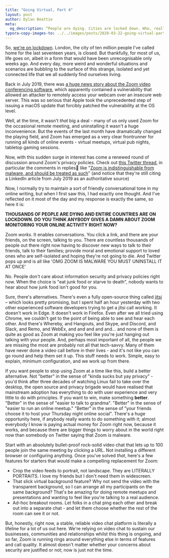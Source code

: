 ```yaml
---
title: "Going Virtual, Part 4"
layout: post
author: Dylan Beattie
meta: 
  og_description: “People are dying. Cities are locked down. Who, really, cares about Zoom monitoring your online activity right now?”
typora-copy-images-to: ../../images/posts/2020-03-22-going-virtual-part-3
---
```


So, [we're on lockdown](https://www.theguardian.com/politics/live/2020/mar/23/uk-coronavirus-live-news-latest-boris-johnson-minister-condemns-people-ignoring-two-metre-distance-rule-in-parks-as-very-selfish). London, the city of ten million people I've called home for the last seventeen years, is closed. But thankfully, for most of us, life goes on, albeit in a form that would have been unrecognisable only weeks ago. And every day, more weird and wonderful situations and scenarios are bubbling to the surface of this strange, isolated and yet connected life that we all suddenly find ourselves living.

Back in July 2019, there was [a huge news story about the Zoom video conferencing software](https://www.wired.com/story/zoom-bug-webcam-hackers/), which apparently contained a vulnerability that allowed an attacker to remotely access your webcam over an insecure web server. This was so serious that Apple took the unprecedented step of issuing a macOS update that forcibly patched the vulnerability at the OS level.

Well, at the time, it wasn't *that* big a deal - many of us only used Zoom for the occasional remote meeting, and uninstalling it wasn't a huge inconvenience. But the events of the last month have dramatically changed the playing field, and Zoom has emerged as a very clear frontrunner for running all kinds of online events - virtual meetups, virtual pub nights, tabletop gaming sessions. 

Now, with this sudden surge in interest has come a renewed round of discussion around Zoom's privacy policies. Check out [this Twitter thread](https://twitter.com/Ouren/status/1241398181205889024), in particular the comments in replies like "[Zoom is indistinguishable from malware, and should be treated as such](https://twitter.com/FennelAurora/status/1241702991217950720)" (and notice that they're still citing a LinkedIn article from July 2019 as an authoritative source)

Now, I normally try to maintain a sort of friendly conversational tone in my online writing, but when I first saw this, I had exactly one thought. And I've reflected on it most of the day and my response is exactly the same, so here it is:

**THOUSANDS OF PEOPLE ARE DYING AND ENTIRE COUNTRIES ARE ON LOCKDOWN. DO YOU THINK ANYBODY GIVES A DAMN ABOUT ZOOM MONITORING YOUR ONLINE ACTIVITY RIGHT NOW?**

Zoom *works*. It enables conversations. You click a link, and there are your friends, on the screen, talking to you. There are countless thousands of people out there right now having to discover new ways to talk to their friends, talk to their families; provide moral and emotional support to loved ones who are self-isolated and hoping they're not going to die. And Twitter pops up and is all like 'OMG ZOOM IS MALWARE YOU MUST UNINSTALL IT AT ONCE'

No. People don't care about information security and privacy policies right now. When the choice is "eat junk food or starve to death", nobody wants to hear about how junk food isn't good for you. 

Sure, there's alternatives. There's even a fully open-source thing called [jitsi](https://jitsi.org/)  – which looks pretty promising, but I spent half an hour yesterday with two other experienced software developers trying to get a jitsi call working. It doesn't work in Edge. It doesn't work in Firefox. Even after we all tried using Chrome, we couldn't get to the point of being able to see and hear each other. And there's Whereby, and Hangouts, and Skype, and Discord, and Slack, and Remo, and WebEx, and and and and and... and none of them is quite as good as Zoom at making you feel like you're just hanging out talking with your people. And, perhaps most important of all, the people we are missing the most are probably not all that tech-savvy. Many of them have never done a video call before in their lives - and it's not like you can go round and help them set it up. This stuff needs to work. Simple, easy to explain, minimum configuration, and we work up from there.

If you want people to stop using Zoom at a time like this, build a better alternative. Not "better" in the sense of "kinda sucks but yay privacy" - you'd think after three decades of watching Linux fail to take over the desktop, the open source and privacy brigade would have realised that mainstream adoption has everything to do with user experience and very little to do with principles. If you want to win, make something **better**. "Better" in the sense of "easier to talk to grandma". "Better" in the sense of "easier to run an online meetup." "Better" in the sense of "your friends choose it to host your Thursday night online social". There's a huge opportunity here, if anybody really wants to do something with it; almost everybody I know is paying actual money for Zoom right now, because it works, and because there are bigger things to worry about in the world right now than somebody on Twitter saying that Zoom is malware.

Start with an absolutely bullet-proof rock-solid video chat that lets up to 100 people join the same meeting by clicking a URL. Not installing a different browser or configuring anything. Once you've solved *that*, here's a few features for starters that would make a compelling replacement for Zoom:

* Crop the video feeds to portrait, not landscape. They are LITERALLY PORTRAITS. I love my friends but I don't need them in widescreen.
* That slick virtual background feature? Why not send the video with the transparent background, so I can arrange all my participants on the same background? That's be amazing for doing remote meetups and presentations and wanting to feel like you're talking to a real audience.
* Ad-hoc breakout rooms. Let folks in a chat ping each other and break out into a separate chat - and let them choose whether the rest of the room can see it or not.

But, honestly, right now, a stable, reliable video chat platform is literally a lifeline for a lot of us out here. We're relying on video chat to sustain our businesses, communities and relationships whilst this thing is ongoing, and so far, Zoom is running rings around everything else in terms of features and call quality. It almost doesn't matter whether your concerns about security are justified or not; now is just not the time.